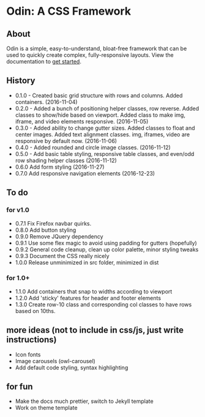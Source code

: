 # Odin: A CSS Framework

## About

Odin is a simple, easy-to-understand, bloat-free framework that can be used to quickly create complex, fully-responsive layouts. View the documentation to [get started](http://joncoop.github.io/odin/).

## History

- 0.1.0 - Created basic grid structure with rows and columns. Added containers. (2016-11-04)
- 0.2.0 - Added a bunch of positioning helper classes, row reverse. Added classes to show/hide based on viewport. Added class to make img, iframe, and video elements responsive. (2016-11-05)
- 0.3.0 - Added ability to change gutter sizes. Added classes to float and center images. Added text alignment classes. img, iframes, video are responsive by default now. (2016-11-06)
- 0.4.0 - Added rounded and circle image classes. (2016-11-12)
- 0.5.0 - Add basic table styling, responsive table classes, and even/odd row shading helper classes (2016-11-12)
- 0.6.0 Add form styling (2016-11-27)
- 0.7.0 Add responsive navigation elements (2016-12-23)

## To do

### for v1.0
- 0.7.1 Fix Firefox navbar quirks.
- 0.8.0 Add button styling
- 0.9.0 Remove JQuery dependency
- 0.9.1 Use some flex magic to avoid using padding for gutters (hopefully)
- 0.9.2 General code cleanup, clean up color palette, minor styling tweaks
- 0.9.3 Document the CSS really nicely
- 1.0.0 Release unminimized in src folder, minimized in dist

### for 1.0+
- 1.1.0 Add containers that snap to widths according to viewport
- 1.2.0 Add 'sticky' features for header and footer elements
- 1.3.0 Create row-10 class and corresponding col classes to have rows based on 10ths.

## more ideas (not to include in css/js, just write instructions)
- Icon fonts
- Image carousels (owl-carousel)
- Add default code styling, syntax highlighting

## for fun
- Make the docs much prettier, switch to Jekyll template
- Work on theme template

